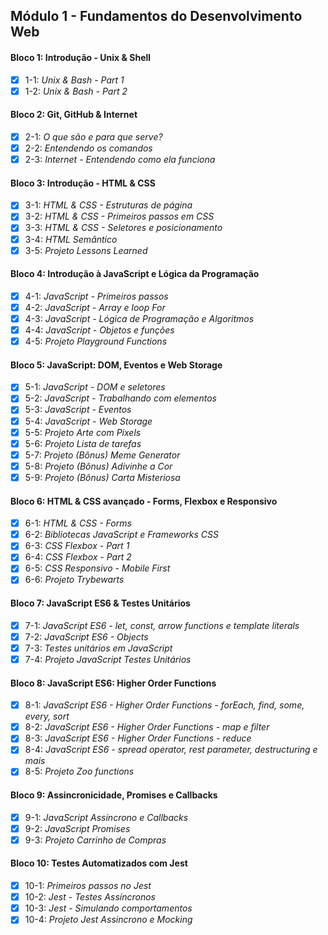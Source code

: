 ## Módulo 1 - Fundamentos do Desenvolvimento Web

#### Bloco 1: Introdução - Unix & Shell
- [x] 1-1: _Unix & Bash - Part 1_
- [x] 1-2: _Unix & Bash - Part 2_

#### Bloco 2: Git, GitHub & Internet
- [x] 2-1: _O que são e para que serve?_
- [x] 2-2: _Entendendo os comandos_
- [x] 2-3: _Internet - Entendendo como ela funciona_
  
#### Bloco 3: Introdução - HTML & CSS
- [x] 3-1: _HTML & CSS - Estruturas de página_
- [x] 3-2: _HTML & CSS - Primeiros passos em CSS_
- [x] 3-3: _HTML & CSS - Seletores e posicionamento_
- [x] 3-4: _HTML Semântico_
- [x] 3-5: _Projeto Lessons Learned_

#### Bloco 4: Introdução à JavaScript e Lógica da Programação
- [x] 4-1: _JavaScript - Primeiros passos_
- [x] 4-2: _JavaScript - Array e loop For_
- [x] 4-3: _JavaScript - Lógica de Programação e Algoritmos_
- [x] 4-4: _JavaScript - Objetos e funções_
- [x] 4-5: _Projeto Playground Functions_

#### Bloco 5: JavaScript: DOM, Eventos e Web Storage
- [x] 5-1: _JavaScript - DOM e seletores_
- [x] 5-2: _JavaScript - Trabalhando com elementos_
- [x] 5-3: _JavaScript - Eventos_
- [x] 5-4: _JavaScript - Web Storage_
- [x] 5-5: _Projeto Arte com Pixels_
- [x] 5-6: _Projeto Lista de tarefas_
- [x] 5-7: _Projeto (Bônus) Meme Generator_
- [x] 5-8: _Projeto (Bônus) Adivinhe a Cor_
- [x] 5-9: _Projeto (Bônus) Carta Misteriosa_ 

#### Bloco 6: HTML & CSS avançado - Forms, Flexbox e Responsivo
- [x] 6-1: _HTML & CSS - Forms_
- [x] 6-2: _Bibliotecas JavaScript e Frameworks CSS_
- [x] 6-3: _CSS Flexbox - Part 1_
- [x] 6-4: _CSS Flexbox - Part 2_
- [x] 6-5: _CSS Responsivo - Mobile First_
- [x] 6-6: _Projeto Trybewarts_

#### Bloco 7: JavaScript ES6 & Testes Unitários
- [x] 7-1: _JavaScript ES6 - let, const, arrow functions e template literals_
- [x] 7-2: _JavaScript ES6 - Objects_
- [x] 7-3: _Testes unitários em JavaScript_
- [x] 7-4: _Projeto JavaScript Testes Unitários_

#### Bloco 8: JavaScript ES6: Higher Order Functions
- [x] 8-1: _JavaScript ES6 - Higher Order Functions - forEach, find, some, every, sort_
- [x] 8-2: _JavaScript ES6 - Higher Order Functions - map e filter_
- [x] 8-3: _JavaScript ES6 - Higher Order Functions - reduce_
- [x] 8-4: _JavaScript ES6 - spread operator, rest parameter, destructuring e mais_
- [x] 8-5: _Projeto Zoo functions_

#### Bloco 9: Assincronicidade, Promises e Callbacks
- [x] 9-1: _JavaScript Assíncrono e Callbacks_
- [x] 9-2: _JavaScript Promises_
- [x] 9-3: _Projeto Carrinho de Compras_

#### Bloco 10: Testes Automatizados com Jest
- [x] 10-1: _Primeiros passos no Jest_
- [x] 10-2: _Jest - Testes Assíncronos_
- [x] 10-3: _Jest - Simulando comportamentos_
- [x] 10-4: _Projeto Jest Assíncrono e Mocking_
